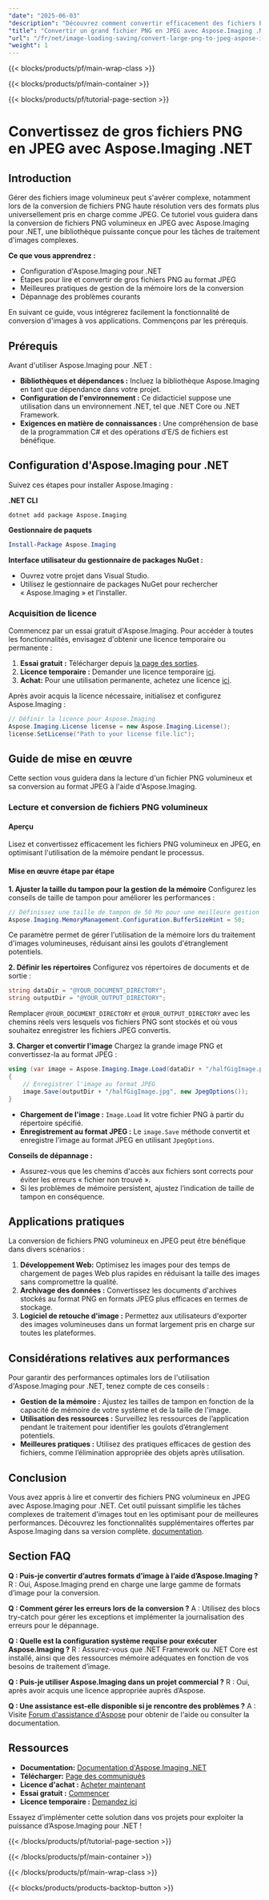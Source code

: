 ```yaml
---
"date": "2025-06-03"
"description": "Découvrez comment convertir efficacement des fichiers PNG volumineux en JPEG avec Aspose.Imaging pour .NET. Ce guide couvre la configuration, la mise en œuvre et les bonnes pratiques."
"title": "Convertir un grand fichier PNG en JPEG avec Aspose.Imaging .NET &#58; un guide étape par étape"
"url": "/fr/net/image-loading-saving/convert-large-png-to-jpeg-aspose-imaging-dotnet/"
"weight": 1
---
```


{{< blocks/products/pf/main-wrap-class >}}

{{< blocks/products/pf/main-container >}}

{{< blocks/products/pf/tutorial-page-section >}}
# Convertissez de gros fichiers PNG en JPEG avec Aspose.Imaging .NET

## Introduction
Gérer des fichiers image volumineux peut s'avérer complexe, notamment lors de la conversion de fichiers PNG haute résolution vers des formats plus universellement pris en charge comme JPEG. Ce tutoriel vous guidera dans la conversion de fichiers PNG volumineux en JPEG avec Aspose.Imaging pour .NET, une bibliothèque puissante conçue pour les tâches de traitement d'images complexes.

**Ce que vous apprendrez :**
- Configuration d'Aspose.Imaging pour .NET
- Étapes pour lire et convertir de gros fichiers PNG au format JPEG
- Meilleures pratiques de gestion de la mémoire lors de la conversion
- Dépannage des problèmes courants

En suivant ce guide, vous intégrerez facilement la fonctionnalité de conversion d'images à vos applications. Commençons par les prérequis.

## Prérequis
Avant d'utiliser Aspose.Imaging pour .NET :

- **Bibliothèques et dépendances :** Incluez la bibliothèque Aspose.Imaging en tant que dépendance dans votre projet.
- **Configuration de l'environnement :** Ce didacticiel suppose une utilisation dans un environnement .NET, tel que .NET Core ou .NET Framework.
- **Exigences en matière de connaissances :** Une compréhension de base de la programmation C# et des opérations d’E/S de fichiers est bénéfique.

## Configuration d'Aspose.Imaging pour .NET
Suivez ces étapes pour installer Aspose.Imaging :

**.NET CLI**
```shell
dotnet add package Aspose.Imaging
```

**Gestionnaire de paquets**
```powershell
Install-Package Aspose.Imaging
```

**Interface utilisateur du gestionnaire de packages NuGet :**
- Ouvrez votre projet dans Visual Studio.
- Utilisez le gestionnaire de packages NuGet pour rechercher « Aspose.Imaging » et l’installer.

### Acquisition de licence
Commencez par un essai gratuit d'Aspose.Imaging. Pour accéder à toutes les fonctionnalités, envisagez d'obtenir une licence temporaire ou permanente :

1. **Essai gratuit :** Télécharger depuis [la page des sorties](https://releases.aspose.com/imaging/net/).
2. **Licence temporaire :** Demander une licence temporaire [ici](https://purchase.aspose.com/temporary-license/).
3. **Achat:** Pour une utilisation permanente, achetez une licence [ici](https://purchase.aspose.com/buy).

Après avoir acquis la licence nécessaire, initialisez et configurez Aspose.Imaging :
```csharp
// Définir la licence pour Aspose.Imaging
Aspose.Imaging.License license = new Aspose.Imaging.License();
license.SetLicense("Path to your license file.lic");
```

## Guide de mise en œuvre
Cette section vous guidera dans la lecture d'un fichier PNG volumineux et sa conversion au format JPEG à l'aide d'Aspose.Imaging.

### Lecture et conversion de fichiers PNG volumineux
#### Aperçu
Lisez et convertissez efficacement les fichiers PNG volumineux en JPEG, en optimisant l'utilisation de la mémoire pendant le processus.

#### Mise en œuvre étape par étape
**1. Ajuster la taille du tampon pour la gestion de la mémoire**
Configurez les conseils de taille de tampon pour améliorer les performances :
```csharp
// Définissez une taille de tampon de 50 Mo pour une meilleure gestion de la mémoire
Aspose.Imaging.MemoryManagement.Configuration.BufferSizeHint = 50;
```
Ce paramètre permet de gérer l'utilisation de la mémoire lors du traitement d'images volumineuses, réduisant ainsi les goulots d'étranglement potentiels.

**2. Définir les répertoires**
Configurez vos répertoires de documents et de sortie :
```csharp
string dataDir = "@YOUR_DOCUMENT_DIRECTORY";
string outputDir = "@YOUR_OUTPUT_DIRECTORY";
```
Remplacer `@YOUR_DOCUMENT_DIRECTORY` et `@YOUR_OUTPUT_DIRECTORY` avec les chemins réels vers lesquels vos fichiers PNG sont stockés et où vous souhaitez enregistrer les fichiers JPEG convertis.

**3. Charger et convertir l'image**
Chargez la grande image PNG et convertissez-la au format JPEG :
```csharp
using (var image = Aspose.Imaging.Image.Load(dataDir + "/halfGigImage.png"))
{
    // Enregistrer l'image au format JPEG
    image.Save(outputDir + "/halfGigImage.jpg", new JpegOptions());
}
```
- **Chargement de l'image :** `Image.Load` lit votre fichier PNG à partir du répertoire spécifié.
- **Enregistrement au format JPEG :** Le `image.Save` méthode convertit et enregistre l'image au format JPEG en utilisant `JpegOptions`.

**Conseils de dépannage :**
- Assurez-vous que les chemins d'accès aux fichiers sont corrects pour éviter les erreurs « fichier non trouvé ».
- Si les problèmes de mémoire persistent, ajustez l’indication de taille de tampon en conséquence.

## Applications pratiques
La conversion de fichiers PNG volumineux en JPEG peut être bénéfique dans divers scénarios :
1. **Développement Web:** Optimisez les images pour des temps de chargement de pages Web plus rapides en réduisant la taille des images sans compromettre la qualité.
2. **Archivage des données :** Convertissez les documents d'archives stockés au format PNG en formats JPEG plus efficaces en termes de stockage.
3. **Logiciel de retouche d'image :** Permettez aux utilisateurs d'exporter des images volumineuses dans un format largement pris en charge sur toutes les plateformes.

## Considérations relatives aux performances
Pour garantir des performances optimales lors de l'utilisation d'Aspose.Imaging pour .NET, tenez compte de ces conseils :
- **Gestion de la mémoire :** Ajustez les tailles de tampon en fonction de la capacité de mémoire de votre système et de la taille de l'image.
- **Utilisation des ressources :** Surveillez les ressources de l’application pendant le traitement pour identifier les goulots d’étranglement potentiels.
- **Meilleures pratiques :** Utilisez des pratiques efficaces de gestion des fichiers, comme l’élimination appropriée des objets après utilisation.

## Conclusion
Vous avez appris à lire et convertir des fichiers PNG volumineux en JPEG avec Aspose.Imaging pour .NET. Cet outil puissant simplifie les tâches complexes de traitement d'images tout en les optimisant pour de meilleures performances. Découvrez les fonctionnalités supplémentaires offertes par Aspose.Imaging dans sa version complète. [documentation](https://reference.aspose.com/imaging/net/).

## Section FAQ
**Q : Puis-je convertir d’autres formats d’image à l’aide d’Aspose.Imaging ?**
R : Oui, Aspose.Imaging prend en charge une large gamme de formats d’image pour la conversion.

**Q : Comment gérer les erreurs lors de la conversion ?**
A : Utilisez des blocs try-catch pour gérer les exceptions et implémenter la journalisation des erreurs pour le dépannage.

**Q : Quelle est la configuration système requise pour exécuter Aspose.Imaging ?**
R : Assurez-vous que .NET Framework ou .NET Core est installé, ainsi que des ressources mémoire adéquates en fonction de vos besoins de traitement d’image.

**Q : Puis-je utiliser Aspose.Imaging dans un projet commercial ?**
R : Oui, après avoir acquis une licence appropriée auprès d’Aspose.

**Q : Une assistance est-elle disponible si je rencontre des problèmes ?**
A : Visite [Forum d'assistance d'Aspose](https://forum.aspose.com/c/imaging/10) pour obtenir de l'aide ou consulter la documentation.

## Ressources
- **Documentation:** [Documentation d'Aspose.Imaging .NET](https://reference.aspose.com/imaging/net/)
- **Télécharger:** [Page des communiqués](https://releases.aspose.com/imaging/net/)
- **Licence d'achat :** [Acheter maintenant](https://purchase.aspose.com/buy)
- **Essai gratuit :** [Commencer](https://releases.aspose.com/imaging/net/)
- **Licence temporaire :** [Demandez ici](https://purchase.aspose.com/temporary-license/)

Essayez d’implémenter cette solution dans vos projets pour exploiter la puissance d’Aspose.Imaging pour .NET !

{{< /blocks/products/pf/tutorial-page-section >}}

{{< /blocks/products/pf/main-container >}}

{{< /blocks/products/pf/main-wrap-class >}}

{{< blocks/products/products-backtop-button >}}